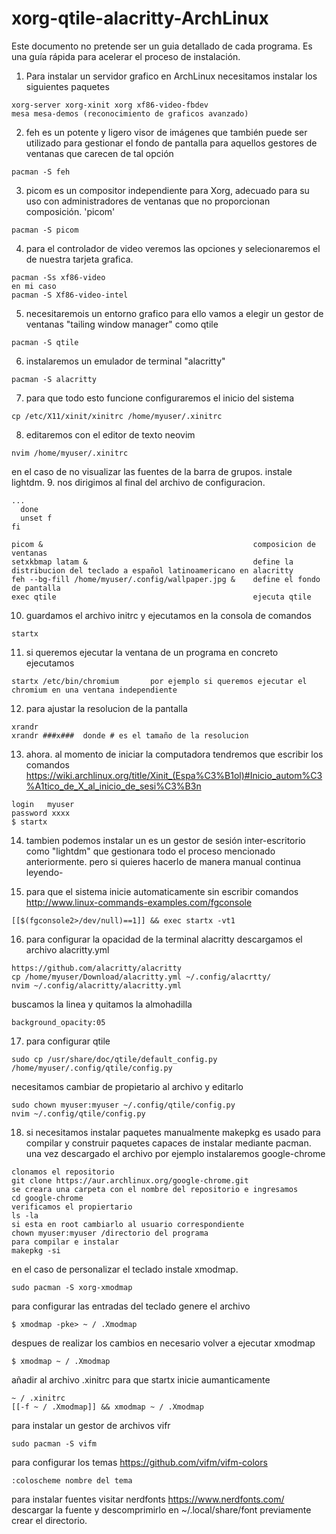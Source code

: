 # xorg-qtile-alacritty-ArchLinux
Este documento no pretende ser un guia detallado de cada programa. Es una guía rápida para acelerar el proceso de instalación.
1. Para instalar un servidor grafico en ArchLinux necesitamos instalar los siguientes paquetes
```
xorg-server xorg-xinit xorg xf86-video-fbdev
mesa mesa-demos (reconocimiento de graficos avanzado)
```
2. feh es un potente y ligero visor de imágenes que también puede ser utilizado para gestionar el fondo de pantalla para aquellos gestores de ventanas que carecen de tal opción 
```
pacman -S feh
```
3. picom es un compositor independiente para Xorg, adecuado para su uso con administradores de ventanas que no proporcionan composición. 'picom'
```
pacman -S picom
```
4. para el controlador de video veremos las opciones y selecionaremos el de nuestra tarjeta grafica.
```
pacman -Ss xf86-video
en mi caso
pacman -S Xf86-video-intel 
```
5. necesitaremois un entorno grafico para ello vamos a elegir un gestor de ventanas "tailing window manager" como qtile
```
pacman -S qtile
```
6. instalaremos un emulador de terminal "alacritty"
```
pacman -S alacritty 
```
7. para que todo esto funcione configuraremos el inicio del sistema 
```
cp /etc/X11/xinit/xinitrc /home/myuser/.xinitrc
```
8. editaremos con el editor de texto neovim 
```
nvim /home/myuser/.xinitrc 
```
  en el caso de no visualizar las fuentes de la barra de grupos. instale lightdm.
9. nos dirigimos al final del archivo de configuracion.
```
...
  done 
  unset f
fi

picom &                                               composicion de ventanas
setxkbmap latam &                                     define la distribucion del teclado a español latinoamericano en alacritty
feh --bg-fill /home/myuser/.config/wallpaper.jpg &    define el fondo de pantalla
exec qtile                                            ejecuta qtile
```

10. guardamos el archivo initrc y ejecutamos en la consola de comandos
```
startx
```
11. si queremos ejecutar la ventana de un programa en concreto ejecutamos
```
startx /etc/bin/chromium       por ejemplo si queremos ejecutar el chromium en una ventana independiente
```
12. para ajustar la resolucion de la pantalla 
```
xrandr 
xrandr ###x###  donde # es el tamaño de la resolucion
```
13. ahora. al momento de iniciar la computadora tendremos que escribir los comandos https://wiki.archlinux.org/title/Xinit_(Espa%C3%B1ol)#Inicio_autom%C3%A1tico_de_X_al_inicio_de_sesi%C3%B3n
```
login   myuser
password xxxx
$ startx 
```
14. tambien podemos instalar un es un gestor de sesión inter-escritorio como "lightdm" que gestionara todo el proceso mencionado anteriormente. pero si quieres hacerlo de manera manual continua leyendo-

15. para que el sistema inicie automaticamente sin escribir comandos http://www.linux-commands-examples.com/fgconsole
```
[[$(fgconsole2>/dev/null)==1]] && exec startx -vt1
```
16. para configurar la opacidad de la terminal alacritty descargamos el archivo alacritty.yml
```
https://github.com/alacritty/alacritty
cp /home/myuser/Download/alacritty.yml ~/.config/alacrtty/
nvim ~/.config/alacritty/alacritty.yml
```
  buscamos la linea y quitamos la almohadilla 
 ```
 background_opacity:05
 ```
 17. para configurar qtile 
 ```
 sudo cp /usr/share/doc/qtile/default_config.py /home/myuser/.config/qtile/config.py
 ```
   necesitamos cambiar de propietario al archivo y editarlo
 ```
 sudo chown myuser:myuser ~/.config/qtile/config.py
 nvim ~/.config/qtile/config.py
 ```
18. si necesitamos instalar paquetes manualmente makepkg es usado para compilar y construir paquetes capaces de instalar mediante pacman. una vez descargado el archivo por ejemplo instalaremos google-chrome
```
clonamos el repositorio
git clone https://aur.archlinux.org/google-chrome.git 
se creara una carpeta con el nombre del repositorio e ingresamos 
cd google-chrome
verificamos el propiertario 
ls -la 
si esta en root cambiarlo al usuario correspondiente
chown myuser:myuser /directorio del programa 
para compilar e instalar 
makepkg -si 
```
en el caso de personalizar el teclado instale xmodmap.
```
sudo pacman -S xorg-xmodmap
```
para configurar las entradas del teclado genere el archivo 
```
$ xmodmap -pke> ~ / .Xmodmap
```
despues de realizar los cambios en necesario volver a ejecutar xmodmap
```
$ xmodmap ~ / .Xmodmap
```
añadir al archivo .xinitrc para que startx inicie aumanticamente 
```
~ / .xinitrc
[[-f ~ / .Xmodmap]] && xmodmap ~ / .Xmodmap
```
para instalar un gestor de archivos vifr 
```
sudo pacman -S vifm
```
para configurar los temas https://github.com/vifm/vifm-colors
```
:coloscheme nombre del tema
```
para instalar fuentes visitar nerdfonts https://www.nerdfonts.com/ descargar la fuente y descomprimirlo en ~/.local/share/font previamente crear el directorio.



